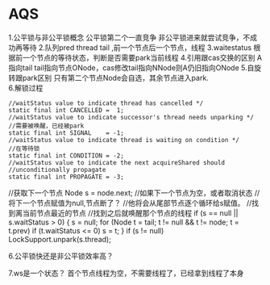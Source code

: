 # AQS
1.公平锁与非公平锁概念
    公平锁第二个一直竞争
    非公平锁进来就尝试竞争，不成功再等待
2.队列pred thread tail ,前一个节点后一个节点，线程
3.waitestatus 根据前一个节点的等待状态，判断是否需要park当前线程
4.引用跟cas交换的区别
  A指向tail tail指向节点ONode，cas修改tail指向NNode则A仍旧指向ONode 
5.自旋转跟park区别
  只有第二个节点Node会自选，其余节点进入park.    
6.解锁过程

    //waitStatus value to indicate thread has cancelled */
    static final int CANCELLED =  1;
    //waitStatus value to indicate successor's thread needs unparking */
    //需要被唤醒，已经被park
    static final int SIGNAL    = -1;
    //waitStatus value to indicate thread is waiting on condition */
    //在等待锁
    static final int CONDITION = -2;
    //waitStatus value to indicate the next acquireShared should
    //unconditionally propagate
    static final int PROPAGATE = -3;
   //获取下一个节点
   Node s = node.next;
   //如果下一个节点为空，或者取消状态
   //将下一个节点赋值为null,节点断了？
   //他将会从尾部节点逐个循环给s赋值。
   //找到离当前节点最近的节点
   //找到之后就唤醒那个节点的线程
   if (s == null || s.waitStatus > 0) {
       s = null;
       for (Node t = tail; t != null && t != node; t = t.prev)
           if (t.waitStatus <= 0)
               s = t;
   }
   if (s != null)
       LockSupport.unpark(s.thread);
       
6.公平锁快还是非公平锁效率高？ 


7.ws是一个状态？
 首个节点线程为空，不需要线程了，已经拿到线程了本身
  

